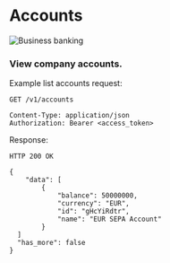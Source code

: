 
# Accounts

<img :src="$withBase('/assets/img/embedded-splash.jpg')" alt="Business banking">

### View company accounts.

Example list accounts request:

``` {1}
GET /v1/accounts

Content-Type: application/json
Authorization: Bearer <access_token>
```

Response:

``` {1}
HTTP 200 OK

{
	"data": [
		{
			"balance": 50000000,
			"currency": "EUR",
			"id": "gHcYiRdtr",
			"name": "EUR SEPA Account"
		}
  ]
  "has_more": false
}
```
